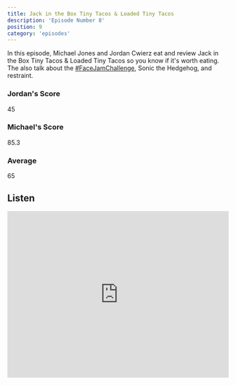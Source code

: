 ```yaml
---
title: Jack in the Box Tiny Tacos & Loaded Tiny Tacos
description: 'Episode Number 8'
position: 9
category: 'episodes'
---
```


In this episode, Michael Jones and Jordan Cwierz eat and review Jack in the Box Tiny Tacos & Loaded Tiny Tacos so you know if it's worth eating. The also talk about the [#FaceJamChallenge](https://twitter.com/hashtag/FaceJamChallenge), Sonic the Hedgehog, and restraint.

### Jordan's Score

45

### Michael's Score

85.3

### Average

65

## Listen

<iframe src="https://open.spotify.com/embed-podcast/episode/05dUXSWh54OVeo1kiS2Y6E" loading="lazy" style="border: 0; width: 100%; height: 380px;" allow="encrypted-media"></iframe>
